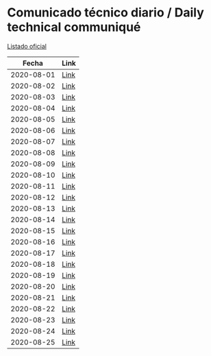 # Comunicado técnico diario / Daily technical communiqué

[Listado oficial](https://www.gob.mx/salud/documentos/coronavirus-covid-19-comunicados-tecnicos-diarios-agosto-2020)

| Fecha               | Link        |
| ------------------- | ----------  |
| 2020-08-01 | [Link](https://www.gob.mx/salud/prensa/nuevo-coronavirus-en-el-mundo-covid-19-comunicado-tecnico-diario-249306) |
| 2020-08-02 | [Link](https://www.gob.mx/salud/prensa/nuevo-coronavirus-en-el-mundo-covid-19-comunicado-tecnico-diario-249307) |
| 2020-08-03 | [Link](https://www.gob.mx/salud/prensa/nuevo-coronavirus-en-el-mundo-covid-19-comunicado-tecnico-diario-249308) |
| 2020-08-04 | [Link](https://www.gob.mx/salud/prensa/nuevo-coronavirus-en-el-mundo-covid-19-comunicado-tecnico-diario-249309) |
| 2020-08-05 | [Link](https://www.gob.mx/salud/prensa/nuevo-coronavirus-en-el-mundo-covid-19-comunicado-tecnico-diario-249310) |
| 2020-08-06 | [Link](https://www.gob.mx/salud/prensa/nuevo-coronavirus-en-el-mundo-covid-19-comunicado-tecnico-diario-249311) |
| 2020-08-07 | [Link](https://www.gob.mx/salud/prensa/nuevo-coronavirus-en-el-mundo-covid-19-comunicado-tecnico-diario-249313) |
| 2020-08-08 | [Link](https://www.gob.mx/salud/prensa/nuevo-coronavirus-en-el-mundo-covid-19-comunicado-tecnico-diario-249312) |
| 2020-08-09 | [Link](https://www.gob.mx/salud/prensa/nuevo-coronavirus-en-el-mundo-covid-19-comunicado-tecnico-diario-249314) |
| 2020-08-10 | [Link](https://www.gob.mx/salud/prensa/nuevo-coronavirus-en-el-mundo-covid-19-comunicado-tecnico-diario-249963) |
| 2020-08-11 | [Link](https://www.gob.mx/salud/prensa/nuevo-coronavirus-en-el-mundo-covid-19-comunicado-tecnico-diario-249964) |
| 2020-08-12 | [Link](https://www.gob.mx/salud/prensa/nuevo-coronavirus-en-el-mundo-covid-19-comunicado-tecnico-diario-249965) |
| 2020-08-13 | [Link](https://www.gob.mx/salud/prensa/nuevo-coronavirus-en-el-mundo-covid-19-comunicado-tecnico-diario-249966) |
| 2020-08-14 | [Link](https://www.gob.mx/salud/prensa/nuevo-coronavirus-en-el-mundo-covid-19-comunicado-tecnico-diario-249970) |
| 2020-08-15 | [Link](https://www.gob.mx/salud/prensa/nuevo-coronavirus-en-el-mundo-covid-19-comunicado-tecnico-diario-249971) |
| 2020-08-16 | [Link](https://www.gob.mx/salud/prensa/nuevo-coronavirus-en-el-mundo-covid-19-comunicado-tecnico-diario-249972) |
| 2020-08-17 | [Link](https://www.gob.mx/salud/prensa/nuevo-coronavirus-en-el-mundo-covid-19-comunicado-tecnico-diario-250318) |
| 2020-08-18 | [Link](https://www.gob.mx/salud/prensa/nuevo-coronavirus-en-el-mundo-covid-19-comunicado-tecnico-diario-250320) |
| 2020-08-19 | [Link](https://www.gob.mx/salud/prensa/nuevo-coronavirus-en-el-mundo-covid-19-comunicado-tecnico-diario-250321) |
| 2020-08-20 | [Link](https://www.gob.mx/salud/prensa/nuevo-coronavirus-en-el-mundo-covid-19-comunicado-tecnico-diario-250322) |
| 2020-08-21 | [Link](https://www.gob.mx/salud/prensa/nuevo-coronavirus-en-el-mundo-covid-19-comunicado-tecnico-diario-250323) |
| 2020-08-22 | [Link](https://www.gob.mx/salud/prensa/nuevo-coronavirus-en-el-mundo-covid-19-comunicado-tecnico-diario-250324) |
| 2020-08-23 | [Link](https://www.gob.mx/salud/prensa/nuevo-coronavirus-en-el-mundo-covid-19-comunicado-tecnico-diario-250325) |
| 2020-08-24 | [Link](https://www.gob.mx/salud/prensa/nuevo-coronavirus-en-el-mundo-covid-19-comunicado-tecnico-diario-250885) |
| 2020-08-25 | [Link](https://www.gob.mx/salud/prensa/nuevo-coronavirus-en-el-mundo-covid-19-comunicado-tecnico-diario-250886) |
